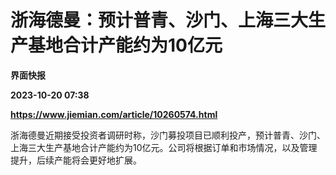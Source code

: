 # 浙海德曼：预计普青、沙门、上海三大生产基地合计产能约为10亿元
**界面快报**

**2023-10-20 07:38**

**https://www.jiemian.com/article/10260574.html**

浙海德曼近期接受投资者调研时称，沙门募投项目已顺利投产，预计普青、沙门、上海三大生产基地合计产能约为10亿元。公司将根据订单和市场情况，以及管理提升，后续产能将会更好地扩展。